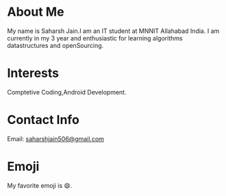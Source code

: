 # About Me
My name is Saharsh Jain.I am an IT student at MNNIT Allahabad India. 
I am currently in my 3 year and enthusiastic for learning algorithms datastructures and openSourcing. 
# Interests
Comptetive Coding,Android Development. 
# Contact Info
Email: [saharshjain506@gmail.com](mailto:saharshjain506@gmail.com)   
# Emoji
My favorite emoji is :smile:.
